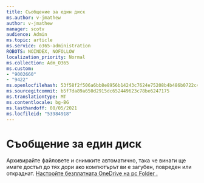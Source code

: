 ```yaml
---
title: Съобщение за един диск
ms.author: v-jmathew
author: v-jmathew
manager: scotv
audience: Admin
ms.topic: article
ms.service: o365-administration
ROBOTS: NOINDEX, NOFOLLOW
localization_priority: Normal
ms.collection: Adm_O365
ms.custom:
- "9002660"
- "9422"
ms.openlocfilehash: 53f58f2f506a6bb8e8956b14243c7624e75208b4b486b0722c40ab895a303796
ms.sourcegitcommit: b5f7da89a650d2915dc652449623c78be6247175
ms.translationtype: MT
ms.contentlocale: bg-BG
ms.lasthandoff: 08/05/2021
ms.locfileid: "53984918"
---
```

# <a name="one-drive-announcement"></a>Съобщение за един диск

Архивирайте файловете и снимките автоматично, така че винаги ще имате достъп до тях дори ако компютърът ви е загубен, повреден или откраднат. [Настройте безплатната OneDrive на pc Folder .](https://www.microsoft.com/microsoft-365/onedrive/pc-cloud-backup)
